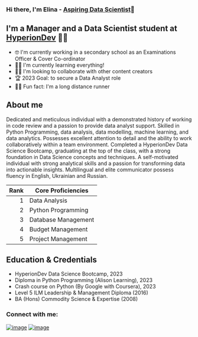 ### Hi there, I'm Elina - [Aspiring Data Scientist](https://github.com/Ekamyshna/Ekamyshna):wave: 

## I'm a Manager and a Data Scientist student at [HyperionDev](https://www.hyperiondev.com/) :star_struck::smiley:
- :nerd_face: I'm currently working in a secondary school as an Examinations Officer & Cover Co-ordinator 
- :woman_student:  I'm currently learning everything!
- :woman_technologist: I'm looking to collaborate with other content creators
- :trophy: 2023 Goal: to secure a Data Analyst role
- :running_woman: Fun fact: I'm a long distance runner

## About me
Dedicated and meticulous individual with a demonstrated history of working in code review and a passion to provide data analyst 
support. Skilled in Python Programming, data analysis, data modelling, machine learning, and data analytics. Possesses excellent 
attention to detail and the ability to work collaboratively within a team environment. Completed a HyperionDev Data Science 
Bootcamp, graduating at the top of the class, with a strong foundation in Data Science concepts and techniques. A self-motivated 
individual with strong analytical skills and a passion for transforming data into actionable insights. Multilingual and elite 
communicator possess fluency in English, Ukrainian and Russian.

| Rank | Core Proficiencies    |    
|-----:|-----------------------|
|     1|Data Analysis          |
|     2|Python Programming     |
|     3|Database Management    |
|     4|Budget Management      |
|     5|Project Management     |                    

## Education & Credentials 
* HyperionDev Data Science Bootcamp, 2023 
* Diploma in Python Programming (Alison Learning), 2023
* Crash course on Python (By Google with Coursera), 2023 
* Level 5 ILM Leadership & Management Diploma (2016) 
* BA (Hons) Commodity Science & Expertise (2008)

### Connect with me:
[![image](https://user-images.githubusercontent.com/127347872/236691583-c2930a05-41c3-4240-ae07-1c5b63d37d87.png)](https://github.com/Ekamyshna/Ekamyshna)
[![image](https://user-images.githubusercontent.com/127347872/236690991-b6e909e2-044d-4fa7-bda2-f4f12c19ede9.png)](https://www.linkedin.com/in/elina-kamyshna-0942a393/)
